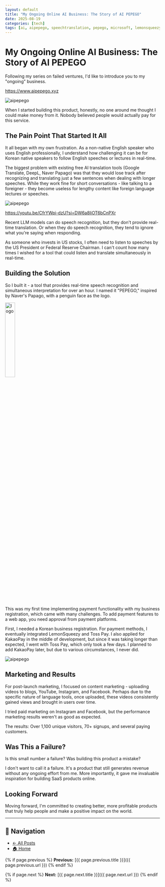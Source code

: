 ```yaml
---
layout: default
title: "My Ongoing Online AI Business: The Story of AI PEPEGO"
date: 2025-08-19
categories: [tech]
tags: [ai, aipepego, speechtranslation, pepego, microsoft, lemonsqueezy, tosspay, entrepreneurship]
---
```


# My Ongoing Online AI Business: The Story of AI PEPEGO

Following my series on failed ventures, I'd like to introduce you to my "ongoing" business.

<a href="https://www.aipepego.xyz" target="_blank">https://www.aipepego.xyz</a>

<img src="{{ site.baseurl }}/assets/images/2025/08/20250819-1.png" alt="aipepego" class="img-center">

When I started building this product, honestly, no one around me thought I could make money from it. Nobody believed people would actually pay for this service.

## The Pain Point That Started It All

It all began with my own frustration. As a non-native English speaker who uses English professionally, I understand how challenging it can be for Korean native speakers to follow English speeches or lectures in real-time.

The biggest problem with existing free AI translation tools (Google Translate, DeepL, Naver Papago) was that they would lose track after recognizing and translating just a few sentences when dealing with longer speeches. While they work fine for short conversations - like talking to a foreigner - they become useless for lengthy content like foreign language lectures or speeches.

<img src="{{ site.baseurl }}/assets/images/2025/08/20250819-2.png" alt="aipepego" class="img-center">

<a href="https://youtu.be/CfrYWpi-dzU?si=DW6a8liOT6bCnPXr" target="_blank">https://youtu.be/CfrYWpi-dzU?si=DW6a8liOT6bCnPXr</a>


Recent LLM models can do speech recognition, but they don't provide real-time translation. Or when they do speech recognition, they tend to ignore what you're saying when responding.

As someone who invests in US stocks, I often need to listen to speeches by the US President or Federal Reserve Chairman. I can't count how many times I wished for a tool that could listen and translate simultaneously in real-time.

## Building the Solution

So I built it - a tool that provides real-time speech recognition and simultaneous interpretation for over an hour. I named it "PEPEGO," inspired by Naver's Papago, with a penguin face as the logo.

<img src="{{ site.baseurl }}/assets/images/2025/08/20250819.png" alt="logo" class="img-center" style="width: 25%;">

This was my first time implementing payment functionality with my business registration, which came with many challenges. To add payment features to a web app, you need approval from payment platforms.

First, I needed a Korean business registration. For payment methods, I eventually integrated LemonSqueezy and Toss Pay. I also applied for KakaoPay in the middle of development, but since it was taking longer than expected, I went with Toss Pay, which only took a few days. I planned to add KakaoPay later, but due to various circumstances, I never did.

<img src="{{ site.baseurl }}/assets/images/2025/08/20250819-3.png" alt="aipepego" class="img-center">

## Marketing and Results

For post-launch marketing, I focused on content marketing - uploading videos to blogs, YouTube, Instagram, and Facebook. Perhaps due to the specific nature of language tools, once uploaded, these videos consistently gained views and brought in users over time.

I tried paid marketing on Instagram and Facebook, but the performance marketing results weren't as good as expected.

The results: Over 1,100 unique visitors, 70+ signups, and several paying customers.

## Was This a Failure?

Is this small number a failure? Was building this product a mistake?

I don't want to call it a failure. It's a product that still generates revenue without any ongoing effort from me. More importantly, it gave me invaluable inspiration for building SaaS products online.

## Looking Forward

Moving forward, I'm committed to creating better, more profitable products that truly help people and make a positive impact on the world.

---

## 📌 Navigation
- [← All Posts](/posts)
- [🏠 Home](/)
<!-- - [📧 Contact](/contact) -->

{% if page.previous %}
**Previous:** [{{ page.previous.title }}]({{ page.previous.url }})
{% endif %}

{% if page.next %}
**Next:** [{{ page.next.title }}]({{ page.next.url }})
{% endif %}
